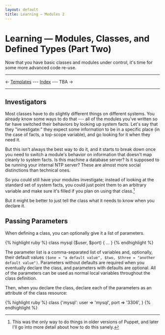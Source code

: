 ```yaml
---
layout: default
title: Learning — Modules 2
---
```


Learning — Modules, Classes, and Defined Types (Part Two)
=========================================

Now that you have basic classes and modules under control, it's time for some more advanced code re-use. 

* * *

&larr; [Templates](./templates.html) --- [Index](./) --- TBA &rarr;

* * * 

Investigators
-------------

Most classes have to do slightly different things on different systems. You already know some ways to do that --- all of the modules you've written so far have switched their behaviors by looking up system facts. Let's say that they "investigate:" they expect some information to be in a specific place (in the case of facts, a top-scope variable), and go looking for it when they need it. 

But this isn't always the best way to do it, and it starts to break down once you need to switch a module's behavior on information that doesn't map cleanly to system facts. Is this machine a database server? Is it supposed to be running your internal NTP server? These are almost more social distinctions than technical ones. 

So you could still have your modules investigate; instead of looking at the standard set of system facts, you could just point them to an arbitrary variable and make sure it's filled if you plan on using that class.[^olderversions] 

But it might be better to just tell the class what it needs to know when you declare it. 

[^olderversions]: This was the only way to do things in older versions of Puppet, and later I'll go into more detail about how to do this sanely.

Passing Parameters
------------------

When defining a class, you can optionally give it a list of parameters. 

{% highlight ruby %}
    class mysql ($user, $port) {
      ...
    }
{% endhighlight %}

The parameter list is a comma-separated list of variables and, optionally, their default values `($one = "a default value", $two, $three = "another default value")`. Parameters without defaults are required when you eventually declare the class, and parameters with defaults are optional. All of the parameters can be used as normal local variables throughout the class definition. 

Then, when you declare the class, declare each of the parameters as an attribute of the class resource:

{% highlight ruby %}
    class {'mysql':
      user => 'mysql',
      port => '3306',
    }
{% endhighlight %}
